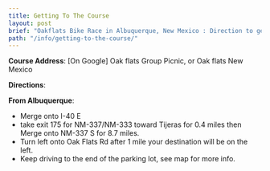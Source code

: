 ```yaml
---
title: Getting To The Course 
layout: post
brief: "Oakflats Bike Race in Albuquerque, New Mexico : Direction to get to the bike Race from Albuquerque" 
path: "/info/getting-to-the-course/"
---
```


**Course Address**: [On Google] Oak flats Group Picnic, or Oak flats New Mexico

**Directions**: 

**From Albuquerque**: 
* Merge onto I-40 E
* take exit 175 for NM-337/NM-333 toward Tijeras for 0.4 miles then Merge onto NM-337 S for 8.7 miles. 
* Turn left onto Oak Flats Rd after 1 mile your destination will be on the left. 
* Keep driving to the end of the parking lot, see map for more info.
